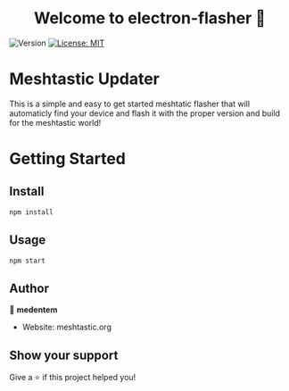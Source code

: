 <h1 align="center">Welcome to electron-flasher 👋</h1>
<p>
  <img alt="Version" src="https://img.shields.io/badge/version-1.0-blue.svg?cacheSeconds=2592000" />
  <a href="#" target="_blank">
    <img alt="License: MIT" src="https://img.shields.io/badge/License-MIT-yellow.svg" />
  </a>
</p>


# Meshtastic Updater
This is a simple and easy to get started meshtatic flasher that will automaticly find your device and flash it with the proper version and build for the meshtastic world!

# Getting Started

## Install

```sh
npm install
```

## Usage

```sh
npm start
```

## Author

👤 **medentem**

* Website: meshtastic.org

## Show your support

Give a ⭐️ if this project helped you!

